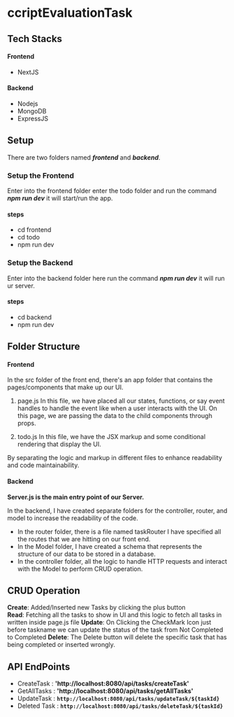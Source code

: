# ccriptEvaluationTask
## Tech Stacks
#### Frontend
- NextJS
#### Backend 
- Nodejs
- MongoDB
- ExpressJS

## Setup 

There are two folders named **_frontend_**  and **_backend_**. 

### Setup the Frontend

Enter into the frontend folder enter the todo folder and run the command **_npm run dev_** it will start/run the app.
#### **steps**
- cd frontend
- cd todo
- npm run dev

### Setup the Backend

Enter into the backend folder here run the command **_npm run dev_** it will run ur server.
#### **steps**
- cd backend
- npm run dev

## Folder Structure

#### Frontend

In the src folder of the front end, there's an app folder that contains the pages/components that make up our UI.

1) page.js
  In this file, we have placed all our states, functions, or say event handles to handle the event like when a user interacts with the UI. On this page, we are passing the data to the child components through props. 

3) todo.js
  In this file, we have the JSX markup and some conditional rendering that display the UI.

 By separating the logic and markup in different files to enhance readability and code maintainability.


#### Backend

**Server.js is the main entry point of our Server.**

In the backend, I have created separate folders for the controller, router, and model to increase the readability of the code. 

- In the router folder, there is a file named taskRouter I have specified all the routes that we are hitting on our front end.
- In the Model folder, I have created a schema that represents the structure of our data to be stored in a database.
- In the controller folder, all the logic to handle HTTP requests and interact with the Model to perform CRUD operation.


## CRUD Operation

**Create**: Added/Inserted new Tasks by clicking the plus button  
**Read**: Fetching all the tasks to show in UI and this logic to fetch all tasks in written inside page.js file
**Update**: On Clicking the CheckMark Icon just before taskname we can update the status of the task from Not Completed to Completed
**Delete**: The Delete button will delete the specific task that has being completed or inserted wrongly.

## API EndPoints 

- CreateTask : **'http://localhost:8080/api/tasks/createTask'**
- GetAllTasks : **'http://localhost:8080/api/tasks/getAllTasks'**
- UpdateTask : **`http://localhost:8080/api/tasks/updateTask/${taskId}`**
- Deleted Task :  **`http://localhost:8080/api/tasks/deleteTask/${taskId}`**
